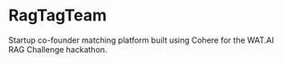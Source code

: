 # RagTagTeam
Startup co-founder matching platform built using Cohere for the WAT.AI RAG Challenge hackathon. 
